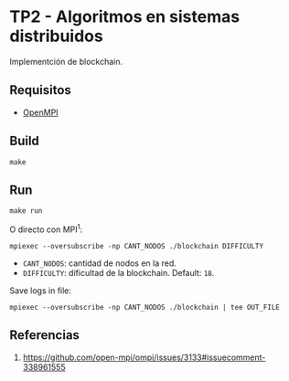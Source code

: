 # TP2 - Algoritmos en sistemas distribuidos

Implementción de blockchain.

## Requisitos

- [OpenMPI](https://www.open-mpi.org/)

## Build
```
make
```

## Run

```
make run
```

O directo con MPI<sup>1</sup>:
```
mpiexec --oversubscribe -np CANT_NODOS ./blockchain DIFFICULTY
```

- `CANT_NODOS`: cantidad de nodos en la red.
- `DIFFICULTY`: dificultad de la blockchain. Default: `18`.

Save logs in file:

```
mpiexec --oversubscribe -np CANT_NODOS ./blockchain | tee OUT_FILE
```

## Referencias

1. https://github.com/open-mpi/ompi/issues/3133#issuecomment-338961555
